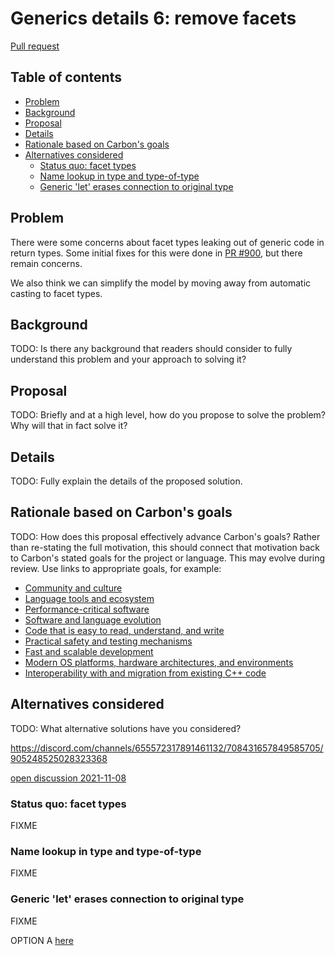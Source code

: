 # Generics details 6: remove facets

<!--
Part of the Carbon Language project, under the Apache License v2.0 with LLVM
Exceptions. See /LICENSE for license information.
SPDX-License-Identifier: Apache-2.0 WITH LLVM-exception
-->

[Pull request](https://github.com/carbon-language/carbon-lang/pull/950)

<!-- toc -->

## Table of contents

-   [Problem](#problem)
-   [Background](#background)
-   [Proposal](#proposal)
-   [Details](#details)
-   [Rationale based on Carbon's goals](#rationale-based-on-carbons-goals)
-   [Alternatives considered](#alternatives-considered)
    -   [Status quo: facet types](#status-quo-facet-types)
    -   [Name lookup in type and type-of-type](#name-lookup-in-type-and-type-of-type)
    -   [Generic 'let' erases connection to original type](#generic-let-erases-connection-to-original-type)

<!-- tocstop -->

## Problem

There were some concerns about facet types leaking out of generic code in return
types. Some initial fixes for this were done in
[PR #900](https://github.com/carbon-language/carbon-lang/pull/900), but there
remain concerns.

We also think we can simplify the model by moving away from automatic casting to
facet types.

## Background

TODO: Is there any background that readers should consider to fully understand
this problem and your approach to solving it?

## Proposal

TODO: Briefly and at a high level, how do you propose to solve the problem? Why
will that in fact solve it?

## Details

TODO: Fully explain the details of the proposed solution.

## Rationale based on Carbon's goals

TODO: How does this proposal effectively advance Carbon's goals? Rather than
re-stating the full motivation, this should connect that motivation back to
Carbon's stated goals for the project or language. This may evolve during
review. Use links to appropriate goals, for example:

-   [Community and culture](/docs/project/goals.md#community-and-culture)
-   [Language tools and ecosystem](/docs/project/goals.md#language-tools-and-ecosystem)
-   [Performance-critical software](/docs/project/goals.md#performance-critical-software)
-   [Software and language evolution](/docs/project/goals.md#software-and-language-evolution)
-   [Code that is easy to read, understand, and write](/docs/project/goals.md#code-that-is-easy-to-read-understand-and-write)
-   [Practical safety and testing mechanisms](/docs/project/goals.md#practical-safety-and-testing-mechanisms)
-   [Fast and scalable development](/docs/project/goals.md#fast-and-scalable-development)
-   [Modern OS platforms, hardware architectures, and environments](/docs/project/goals.md#modern-os-platforms-hardware-architectures-and-environments)
-   [Interoperability with and migration from existing C++ code](/docs/project/goals.md#interoperability-with-and-migration-from-existing-c-code)

## Alternatives considered

TODO: What alternative solutions have you considered?

https://discord.com/channels/655572317891461132/708431657849585705/905248525028323368

[open discussion 2021-11-08](https://docs.google.com/document/d/1cRrhRrmaUf2hVi2lFcHsYo2j0jI6t9RGZoYjWhRxp14/edit?resourcekey=0-xWHBEZ8zIqnJiB4yfBSLfA#heading=h.ec285oam2okw)

### Status quo: facet types

FIXME

### Name lookup in type and type-of-type

FIXME

### Generic 'let' erases connection to original type

FIXME

OPTION A
[here](https://discord.com/channels/655572317891461132/708431657849585705/908834806551445554)
